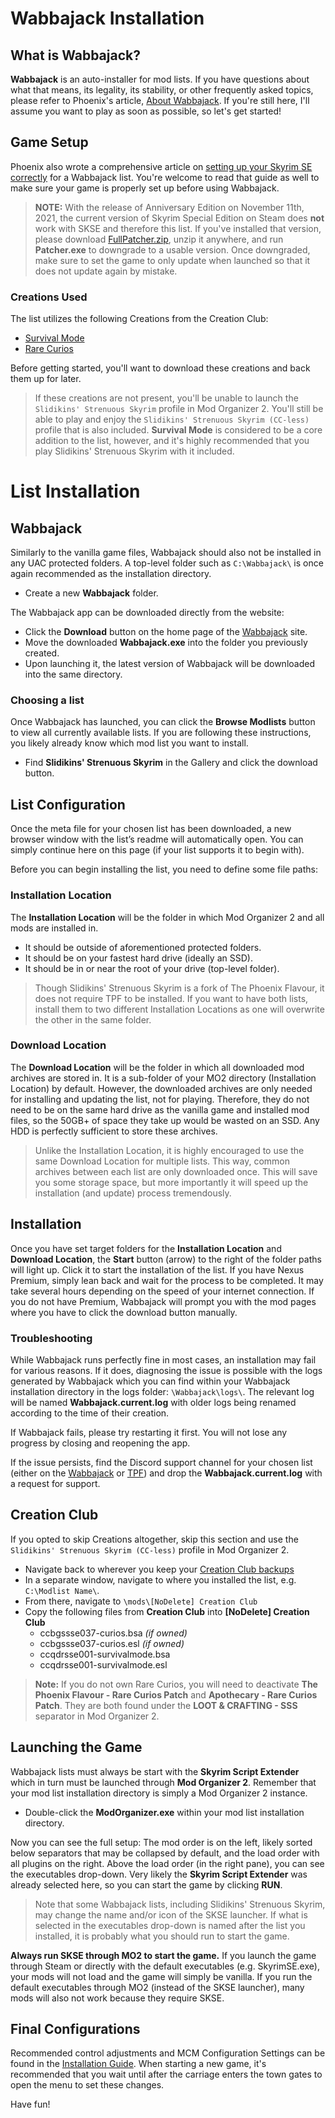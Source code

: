 # Wabbajack Installation

## What is Wabbajack?

**Wabbajack** is an auto-installer for mod lists. If you have questions about what that means, its legality, its stability, or other frequently asked topics, please refer to Phoenix's article, [About Wabbajack](https://thephoenixflavour.com/wj/about-wabbajack/). If you're still here, I'll assume you want to play as soon as possible, so let's get started!

## Game Setup

Phoenix also wrote a comprehensive article on [setting up your Skyrim SE correctly](https://thephoenixflavour.com/wj/wj-sse/game-setup/) for a Wabbajack list. You're welcome to read that guide as well to make sure your game is properly set up before using Wabbajack. 

> **NOTE:** With the release of Anniversary Edition on November 11th, 2021, the current version of Skyrim Special Edition on Steam does **not** work with SKSE and therefore this list. If you've installed that version, please download [FullPatcher.zip](https://www.nexusmods.com/skyrimspecialedition/mods/57618?tab=files), unzip it anywhere, and run **Patcher.exe** to downgrade to a usable version.
> Once downgraded, make sure to set the game to only update when launched so that it does not update again by mistake.

### Creations Used

The list utilizes the following Creations from the Creation Club:
- [Survival Mode](https://en.uesp.net/wiki/Skyrim:Survival_Mode)
- [Rare Curios](https://en.uesp.net/wiki/Skyrim:Rare_Curios)

Before getting started, you'll want to download these creations and back them up for later.

> If these creations are not present, you'll be unable to launch the `Slidikins' Strenuous Skyrim` profile in Mod Organizer 2. You'll still be able to play and enjoy the `Slidikins' Strenuous Skyrim (CC-less)` profile that is also included. **Survival Mode** is considered to be a core addition to the list, however, and it's highly recommended that you play Slidikins' Strenuous Skyrim with it included.

# List Installation

## Wabbajack
Similarly to the vanilla game files, Wabbajack should also not be installed in any UAC protected folders. A top-level folder such as `C:\Wabbajack\` is once again recommended as the installation directory.
- Create a new **Wabbajack** folder.

The Wabbajack app can be downloaded directly from the website:
- Click the **Download** button on the home page of the [Wabbajack](https://www.wabbajack.org/#/) site.
- Move the downloaded **Wabbajack.exe** into the folder you previously created.
- Upon launching it, the latest version of Wabbajack will be downloaded into the same directory.

### Choosing a list
Once Wabbajack has launched, you can click the **Browse Modlists** button to view all currently available lists. If you are following these instructions, you likely already know which mod list you want to install.
- Find **Slidikins' Strenuous Skyrim** in the Gallery and click the download button.

## List Configuration
Once the meta file for your chosen list has been downloaded, a new browser window with the list’s readme will automatically open. You can simply continue here on this page (if your list supports it to begin with).

Before you can begin installing the list, you need to define some file paths:

### Installation Location
The **Installation Location** will be the folder in which Mod Organizer 2 and all mods are installed in.
- It should be outside of aforementioned protected folders.
- It should be on your fastest hard drive (ideally an SSD).
- It should be in or near the root of your drive (top-level folder).
> Though Slidikins' Strenuous Skyrim is a fork of The Phoenix Flavour, it does not require TPF to be installed. If you want to have both lists, install them to two different Installation Locations as one will overwrite the other in the same folder.

### Download Location
The **Download Location** will be the folder in which all downloaded mod archives are stored in. It is a sub-folder of your MO2 directory (Installation Location) by default. However, the downloaded archives are only needed for installing and updating the list, not for playing. Therefore, they do not need to be on the same hard drive as the vanilla game and installed mod files, so the 50GB+ of space they take up would be wasted on an SSD. Any HDD is perfectly sufficient to store these archives.
> Unlike the Installation Location, it is highly encouraged to use the same Download Location for multiple lists. This way, common archives between each list are only downloaded once. This will save you some storage space, but more importantly it will speed up the installation (and update) process tremendously.

## Installation
Once you have set target folders for the **Installation Location** and **Download Location**, the **Start** button (arrow) to the right of the folder paths will light up. Click it to start the installation of the list. If you have Nexus Premium, simply lean back and wait for the process to be completed. It may take several hours depending on the speed of your internet connection. If you do not have Premium, Wabbajack will prompt you with the mod pages where you have to click the download button manually.

### Troubleshooting
While Wabbajack runs perfectly fine in most cases, an installation may fail for various reasons. If it does, diagnosing the issue is possible with the logs generated by Wabbajack which you can find within your Wabbajack installation directory in the logs folder: `\Wabbajack\logs\`. The relevant log will be named **Wabbajack.current.log** with older logs being renamed according to the time of their creation.

If Wabbajack fails, please try restarting it first. You will not lose any progress by closing and reopening the app.

If the issue persists, find the Discord support channel for your chosen list (either on the [Wabbajack](https://discord.com/invite/wabbajack) or [TPF](https://discord.gg/xCPxJFbCTS)) and drop the **Wabbajack.current.log** with a request for support.

## Creation Club
If you opted to skip Creations altogether, skip this section and use the `Slidikins' Strenuous Skyrim (CC-less)` profile in Mod Organizer 2.
- Navigate back to wherever you keep your [Creation Club backups](https://thephoenixflavour.com/wj/wj-sse/game-setup/#creation-club) 
- In a separate window, navigate to where you installed the list, e.g. `C:\Modlist Name\`.
- From there, navigate to `\mods\[NoDelete] Creation Club`
- Copy the following files from **Creation Club** into **[NoDelete] Creation Club**
  - ccbgssse037-curios.bsa _(if owned)_
  - ccbgssse037-curios.esl _(if owned)_
  - ccqdrsse001-survivalmode.bsa
  - ccqdrsse001-survivalmode.esl

> **Note:** If you do not own Rare Curios, you will need to deactivate **The Phoenix Flavour - Rare Curios Patch** and **Apothecary - Rare Curios Patch**. They are both found under the **LOOT & CRAFTING - SSS** separator in Mod Organizer 2.

## Launching the Game
Wabbajack lists must always be start with the **Skyrim Script Extender** which in turn must be launched through **Mod Organizer 2**. Remember that your mod list installation directory is simply a Mod Organizer 2 instance.
- Double-click the **ModOrganizer.exe** within your mod list installation directory.

Now you can see the full setup: The mod order is on the left, likely sorted below separators that may be collapsed by default, and the load order with all plugins on the right. Above the load order (in the right pane), you can see the executables drop-down. Very likely the **Skyrim Script Extender** was already selected here, so you can start the game by clicking **RUN**.
> Note that some Wabbajack lists, including Slidikins' Strenuous Skyrim, may change the name and/or icon of the SKSE launcher. If what is selected in the executables drop-down is named after the list you installed, it is probably what you should run to start the game.

**Always run SKSE through MO2 to start the game.** If you launch the game through Steam or directly with the default executables (e.g. SkyrimSE.exe), your mods will not load and the game will simply be vanilla. If you run the default executables through MO2 (instead of the SKSE launcher), many mods will also not work because they require SKSE.


## Final Configurations
Recommended control adjustments and MCM Configuration Settings can be found in the [Installation Guide](https://github.com/Amigoliath/Slidikins-Strenuous-Skyrim/blob/main/Installation%20Guide.md#5-configuration). When starting a new game, it's recommended that you wait until after the carriage enters the town gates to open the menu to set these changes.

Have fun!
